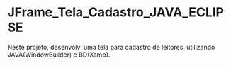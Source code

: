# JFrame_Tela_Cadastro_JAVA_ECLIPSE
 Neste projeto, desenvolvi uma tela para cadastro de leitores, utilizando JAVA(WindowBuilder) e BD(Xamp).
